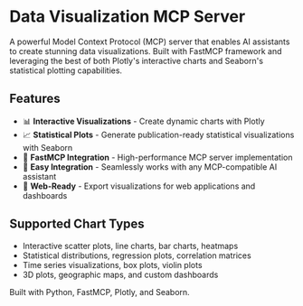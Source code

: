 # Data Visualization MCP Server

A powerful Model Context Protocol (MCP) server that enables AI assistants to create stunning data visualizations. Built with FastMCP framework and leveraging the best of both Plotly's interactive charts and Seaborn's statistical plotting capabilities.

## Features

- 📊 **Interactive Visualizations** - Create dynamic charts with Plotly
- 📈 **Statistical Plots** - Generate publication-ready statistical visualizations with Seaborn  
- 🚀 **FastMCP Integration** - High-performance MCP server implementation
- 🔧 **Easy Integration** - Seamlessly works with any MCP-compatible AI assistant
- 📱 **Web-Ready** - Export visualizations for web applications and dashboards

## Supported Chart Types

- Interactive scatter plots, line charts, bar charts, heatmaps
- Statistical distributions, regression plots, correlation matrices
- Time series visualizations, box plots, violin plots
- 3D plots, geographic maps, and custom dashboards

Built with Python, FastMCP, Plotly, and Seaborn.
